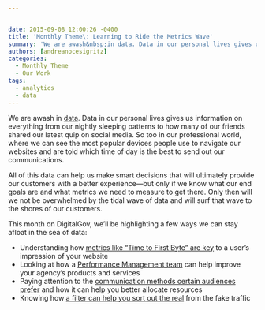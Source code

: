 ```yaml
---


date: 2015-09-08 12:00:26 -0400
title: 'Monthly Theme\: Learning to Ride the Metrics Wave'
summary: 'We are awash&nbsp;in data. Data in our personal lives gives us information on everything from our nightly sleeping patterns to how many of our friends shared our latest quip on social media. So too in our professional world, where we can see the most popular devices people use to navigate our websites and are told'
authors: [andreanocesigritz]
categories:
  - Monthly Theme
  - Our Work
tags:
  - analytics
  - data
---
```


We are awash in [data](https://www.WHATEVER/2014/04/01/digital-analytics-program-dap-oceans-of-data/). Data in our personal lives gives us information on everything from our nightly sleeping patterns to how many of our friends shared our latest quip on social media. So too in our professional world, where we can see the most popular devices people use to navigate our websites and are told which time of day is the best to send out our communications.

All of this data can help us make smart decisions that will ultimately provide our customers with a better experience—but only if we know what our end goals are and what metrics we need to measure to get there. Only then will we not be overwhelmed by the tidal wave of data and will surf that wave to the shores of our customers.

This month on DigitalGov, we’ll be highlighting a few ways we can stay afloat in the sea of data:

  * Understanding how [metrics like “Time to First Byte” are key](https://www.WHATEVER/2015/09/16/speed-matters-optimizing-your-website-for-maximum-performance/) to a user’s impression of your website
  * Looking at how a [Performance Management team](https://www.WHATEVER/2015/09/24/setting-up-a-performance-measurement-team/) can help improve your agency’s products and services
  * Paying attention to the [communication methods certain audiences prefer](https://www.WHATEVER/2015/09/15/are-videos-in-spanish-the-way-to-go/) and how it can help you better allocate resources
  * Knowing how [a filter can help you sort out the real](https://www.WHATEVER/2015/09/09/caution-your-web-analytics-might-not-be-human/) from the fake traffic